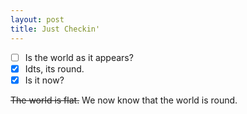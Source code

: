 ```yaml
---
layout: post
title: Just Checkin'
---
```

- [ ] Is the world as it appears?
- [x] Idts, its round.
- [x] Is it now?

~~The world is flat.~~ We now know that the world is round.
